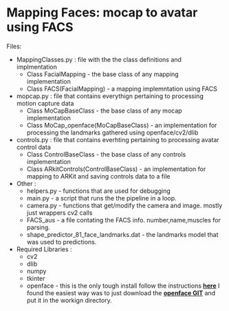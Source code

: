 # Mapping Faces: mocap to avatar using FACS

Files:
  - MappingClasses.py : file with the the class definitions and implmentation
    - Class FacialMapping - the base class of any mapping implementation
    - Class FACS(FacialMapping) - a mapping implemntation using FACS
  - mopcap.py : file that contains everythign pertaining to processing motion capture data
    - Class MoCapBaseClass - the base class of any mocap implementation
    - Class MoCap_openface(MoCapBaseClass) - an implementation for processing the landmarks gathered using openface/cv2/dlib
  - controls.py : file that contains everhting pertaining to processing avatar control data
    - Class ControlBaseClass - the base class of any controls implementation
    - Class ARkitControls(ControlBaseClass) - an implementation for mapping to ARKit and saving controls data to a file
 - Other : 
    - helpers.py - functions that are used for debugging
    - main.py - a script that runs the the pipeline in a loop.
    - camera.py - functions that get/modify the camera and image. mostly just wrappers cv2 calls
    - FACS_aus - a file contating the FACS info. number,name,muscles for parsing.
    - shape_predictor_81_face_landmarks.dat - the landmarks model that was used to predictions.
 - Required Libraries : 
   - cv2
   - dlib
   - numpy
   - tkinter
   - openface - this is the only tough install follow the instructions **[here]( https://cmusatyalab.github.io/openface/setup/)**
I found the easiest way was to just download the **[openface GIT](https://github.com/cmusatyalab/openface)** and put it in the workign directory.
